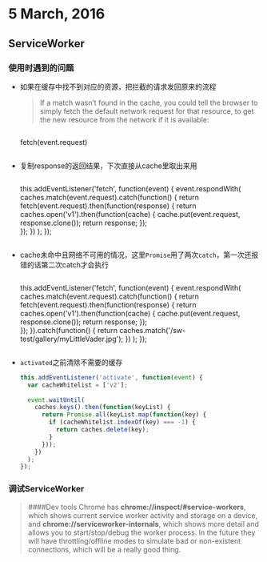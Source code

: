 # 5 March, 2016

## ServiceWorker

### 使用时遇到的问题

- 如果在缓存中找不到对应的资源，把拦截的请求发回原来的流程

	> If a match wasn’t found in the cache, you could tell the browser to simply fetch the default network request for that resource, to get the new resource from the network if it is available:
	
	> ```js
	fetch(event.request)
	```

- 复制response的返回结果，下次直接从cache里取出来用

	> ```js
	this.addEventListener('fetch', function(event) {
	  event.respondWith(
	    caches.match(event.request).catch(function() {
	      return fetch(event.request).then(function(response) {
	        return caches.open('v1').then(function(cache) {
	          cache.put(event.request, response.clone());
	          return response;
	        });  
	      });
	    })
	  );
	});
	```
- cache未命中且网络不可用的情况，这里`Promise`用了两次`catch`，第一次还报错的话第二次catch才会执行

	>```js
	this.addEventListener('fetch', function(event) {
	  event.respondWith(
	    caches.match(event.request).catch(function() {
	      return fetch(event.request).then(function(response) {
	        return caches.open('v1').then(function(cache) {
	          cache.put(event.request, response.clone());
	          return response;
	        });  
	      });
	    }).catch(function() {
	      return caches.match('/sw-test/gallery/myLittleVader.jpg');
	    })
	  );
	});
	```

- `activated`之前清除不需要的缓存

	```js
	this.addEventListener('activate', function(event) {
	  var cacheWhitelist = ['v2'];
		
	  event.waitUntil(
	    caches.keys().then(function(keyList) {
	      return Promise.all(keyList.map(function(key) {
	        if (cacheWhitelist.indexOf(key) === -1) {
	          return caches.delete(key);
	        }
	      }));
	    })
	  );
	});
	```

### 调试ServiceWorker

> ####Dev tools
> Chrome has **chrome://inspect/#service-workers**, which shows current service worker activity and storage on a device, and **chrome://serviceworker-internals**, which shows more detail and allows you to start/stop/debug the worker process. In the future they will have throttling/offline modes to simulate bad or non-existent connections, which will be a really good thing.
